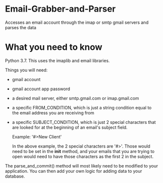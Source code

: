 # Email-Grabber-and-Parser
Accesses an email account through the imap or smtp gmail servers and parses the data

# What you need to know
Python 3.7. This uses the imaplib and email libraries. 

Things you will need:
  - gmail account
  - gmail account app password
  - a desired mail server, either smtp.gmail.com or imap.gmail.com
  - a specific FROM_CONDITION, which is just a string condition equal to the email 
      address you are receiving from
  - a specific SUBJECT_CONDITION, which is just 2 special characters that are looked for 
      at the beginning of an email's subject field. 
      
      Example: '#>New Client'
      
      In the above example, the 2 special characters are '#>'. Those would need to be set in 
      the __init__ method, and your emails that you are trying to open would need to have those
      characters as the first 2 in the subject.

The parse_and_commit() method will most likely need to be modified to your application. You can 
then add your own logic for adding data to your database.
  
